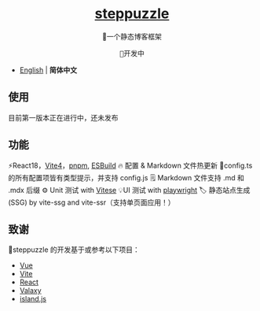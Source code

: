 <h1 align="center">
<a href="javascript;">steppuzzle</a>
</h1>

<p align="center">
🎨一个静态博客框架
</p>

<pre align="center">
🔖开发中
</pre>

- [English](./README.md) | **简体中文**

## 使用

目前第一版本正在进行中，还未发布

## 功能

⚡️React18，[Vite4](https://github.com/vitejs/vite)，[pnpm](https://pnpm.js.org/), [ESBuild](https://github.com/evanw/esbuild)
🔥 配置 & Markdown 文件热更新
🔧config.ts 的所有配置项皆有类型提示，并支持 config.js
🗒 Markdown 文件支持 .md 和 .mdx 后缀
⚙️ Unit 测试 with [Vitese](https://github.com/vitest-dev/vitest)
💡UI 测试 with [playwright](https://github.com/microsoft/playwright)
🏷️ 静态站点生成 (SSG) by vite-ssg and vite-ssr（支持单页面应用！）

## 致谢

🚩steppuzzle 的开发基于或参考以下项目：

- [Vue](https://github.com/vuejs/core)
- [Vite](https://github.com/vitejs/vite)
- [React](https://github.com/facebook/react)
- [Valaxy](https://github.com/YunYouJun/valaxy)
- [island.js](https://github.com/sanyuan0704/island.js)

